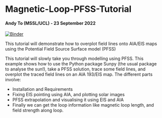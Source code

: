 # Magnetic-Loop-PFSS-Tutorial

#### Andy To (MSSL/UCL) - 23 September 2022

[![Binder](https://mybinder.org/badge_logo.svg)](https://mybinder.org/v2/gh/andyto1234/Magnetic-Loop-PFSS-Tutorial/HEAD)


This tutorial will demonstrate how to overplot field lines onto AIA/EIS maps using the Potential Field Source Surface model (PFSS)

This tutorial will slowly take you through modelling using PFSS. This example shows how to use the Python package Sunpy (the usual package to analyse the sun!), take a PFSS solution, trace some field lines, and overplot the traced field lines on an AIA 193/EIS map.
The different parts involve:

* Installation and Requirements
* Fixing EIS pointing using AIA, and plotting solar images
* PFSS extrapolation and visualising it using EIS and AIA
* Finally we can get the loop information like magnetic loop length, and field strength along loop.


